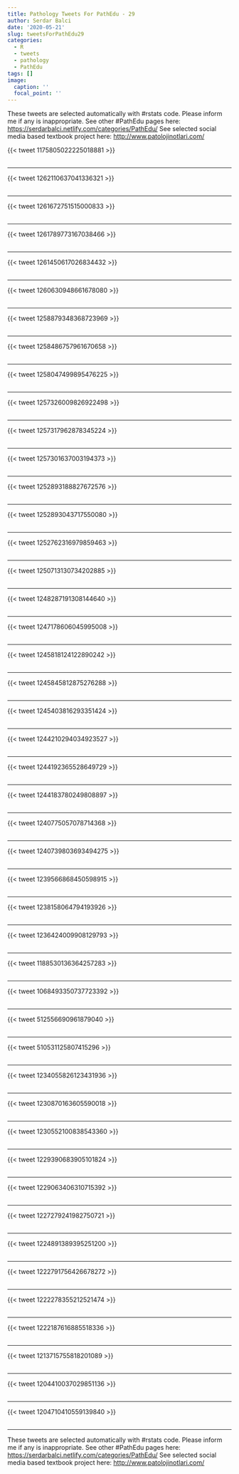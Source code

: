 ```yaml
---
title: Pathology Tweets For PathEdu - 29
author: Serdar Balci
date: '2020-05-21'
slug: tweetsForPathEdu29
categories:
  - R
  - tweets
  - pathology
  - PathEdu
tags: []
image:
  caption: ''
  focal_point: ''
---
```



These tweets are selected automatically with #rstats code. Please inform me if any is inappropriate.
See other #PathEdu pages here: https://serdarbalci.netlify.com/categories/PathEdu/ 
See selected social media based textbook project here: http://www.patolojinotlari.com/

{{< tweet 1175805022225018881 >}}
<br>
<br>
<hr>
{{< tweet 1262110637041336321 >}}
<br>
<br>
<hr>
{{< tweet 1261672751515000833 >}}
<br>
<br>
<hr>
{{< tweet 1261789773167038466 >}}
<br>
<br>
<hr>
{{< tweet 1261450617026834432 >}}
<br>
<br>
<hr>
{{< tweet 1260630948661678080 >}}
<br>
<br>
<hr>
{{< tweet 1258879348368723969 >}}
<br>
<br>
<hr>
{{< tweet 1258486757961670658 >}}
<br>
<br>
<hr>
{{< tweet 1258047499895476225 >}}
<br>
<br>
<hr>
{{< tweet 1257326009826922498 >}}
<br>
<br>
<hr>
{{< tweet 1257317962878345224 >}}
<br>
<br>
<hr>
{{< tweet 1257301637003194373 >}}
<br>
<br>
<hr>
{{< tweet 1252893188827672576 >}}
<br>
<br>
<hr>
{{< tweet 1252893043717550080 >}}
<br>
<br>
<hr>
{{< tweet 1252762316979859463 >}}
<br>
<br>
<hr>
{{< tweet 1250713130734202885 >}}
<br>
<br>
<hr>
{{< tweet 1248287191308144640 >}}
<br>
<br>
<hr>
{{< tweet 1247178606045995008 >}}
<br>
<br>
<hr>
{{< tweet 1245818124122890242 >}}
<br>
<br>
<hr>
{{< tweet 1245845812875276288 >}}
<br>
<br>
<hr>
{{< tweet 1245403816293351424 >}}
<br>
<br>
<hr>
{{< tweet 1244210294034923527 >}}
<br>
<br>
<hr>
{{< tweet 1244192365528649729 >}}
<br>
<br>
<hr>
{{< tweet 1244183780249808897 >}}
<br>
<br>
<hr>
{{< tweet 1240775057078714368 >}}
<br>
<br>
<hr>
{{< tweet 1240739803693494275 >}}
<br>
<br>
<hr>
{{< tweet 1239566868450598915 >}}
<br>
<br>
<hr>
{{< tweet 1238158064794193926 >}}
<br>
<br>
<hr>
{{< tweet 1236424009908129793 >}}
<br>
<br>
<hr>
{{< tweet 1188530136364257283 >}}
<br>
<br>
<hr>
{{< tweet 1068493350737723392 >}}
<br>
<br>
<hr>
{{< tweet 512556690961879040 >}}
<br>
<br>
<hr>
{{< tweet 510531125807415296 >}}
<br>
<br>
<hr>
{{< tweet 1234055826123431936 >}}
<br>
<br>
<hr>
{{< tweet 1230870163605590018 >}}
<br>
<br>
<hr>
{{< tweet 1230552100838543360 >}}
<br>
<br>
<hr>
{{< tweet 1229390683905101824 >}}
<br>
<br>
<hr>
{{< tweet 1229063406310715392 >}}
<br>
<br>
<hr>
{{< tweet 1227279241982750721 >}}
<br>
<br>
<hr>
{{< tweet 1224891389395251200 >}}
<br>
<br>
<hr>
{{< tweet 1222791756426678272 >}}
<br>
<br>
<hr>
{{< tweet 1222278355212521474 >}}
<br>
<br>
<hr>
{{< tweet 1222187616885518336 >}}
<br>
<br>
<hr>
{{< tweet 1213715755818201089 >}}
<br>
<br>
<hr>
{{< tweet 1204410037029851136 >}}
<br>
<br>
<hr>
{{< tweet 1204710410559139840 >}}
<br>
<br>
<hr>


These tweets are selected automatically with #rstats code. Please inform me if any is inappropriate.
See other #PathEdu pages here: https://serdarbalci.netlify.com/categories/PathEdu/ 
See selected social media based textbook project here: http://www.patolojinotlari.com/

